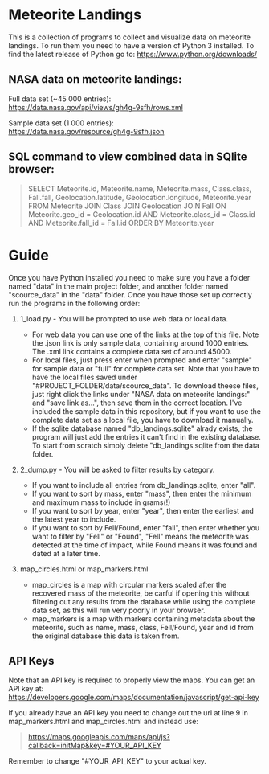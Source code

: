 # Meteorite Landings
This is a collection of programs to collect and visualize data on meteorite landings. To run them you need to have a version of Python 3 installed. To find the latest release of Python go to: https://www.python.org/downloads/

## NASA data on meteorite landings:
Full data set (~45 000 entries):  
https://data.nasa.gov/api/views/gh4g-9sfh/rows.xml

Sample data set (1 000 entries):  
https://data.nasa.gov/resource/gh4g-9sfh.json

## SQL command to view combined data in SQlite browser:
> SELECT Meteorite.id, Meteorite.name, Meteorite.mass, Class.class, Fall.fall, Geolocation.latitude, Geolocation.longitude, Meteorite.year FROM Meteorite JOIN Class JOIN Geolocation JOIN Fall ON Meteorite.geo_id = Geolocation.id AND Meteorite.class_id = Class.id AND Meteorite.fall_id = Fall.id ORDER BY Meteorite.year

# Guide
Once you have Python installed you need to make sure you have a folder named "data" in the main project folder, and another folder named "scource_data" in the "data" folder. Once you have those set up correctly run the programs in the following order:

1. 1_load.py - You will be prompted to use web data or local data.
      - For web data you can use one of the links at the top of this file. Note the .json link is only sample data, containing around 1000 entries. The .xml link contains a complete data set of around 45000.
      - For local files, just press enter when prompted and enter "sample" for sample data or "full" for complete data set. Note that you have to have the local files saved under "#PROJECT_FOLDER/data/scource_data". To download theese files, just right click the links under "NASA data on meteorite landings:" and "save link as...", then save them in the correct location. I've included the sample data in this repository, but if you want to use the complete data set as a local file, you have to download it manually.
      - If the sqlite database named "db_landings.sqlite" alrady exists, the program will just add the entries it can't find in the existing database. To start from scratch simply delete "db_landings.sqlite from the data folder.

2. 2_dump.py - You will be asked to filter results by category.
      - If you want to include all entries from db_landings.sqlite, enter "all".
      - If you want to sort by mass, enter "mass", then enter the minimum and maximum mass to include in grams(!)
      - If you want to sort by year, enter "year", then enter the earliest and the latest year to include.
      - If you want to sort by Fell/Found, enter "fall", then enter whether you want to filter by "Fell" or "Found", "Fell" means the meteorite was detected at the time of impact, while Found means it was found and dated at a later time.

3. map_circles.html or map_markers.html
      - map_circles is a map with circular markers scaled after the recovered mass of the meteorite, be carful if opening this without filtering out any results from the database while using the complete data set, as this will run very poorly in your browser.
      - map_markers is a map with markers containing metadata about the meteorite, such as name, mass, class, Fell/Found, year and id from the original database this data is taken from.

## API Keys
Note that an API key is required to properly view the maps. You can get an API key at: https://developers.google.com/maps/documentation/javascript/get-api-key

If you already have an API key you need to change out the url at line 9 in map_markers.html and map_circles.html and instead use:

> https://maps.googleapis.com/maps/api/js?callback=initMap&key=#YOUR_API_KEY

Remember to change "#YOUR_API_KEY" to your actual key.
